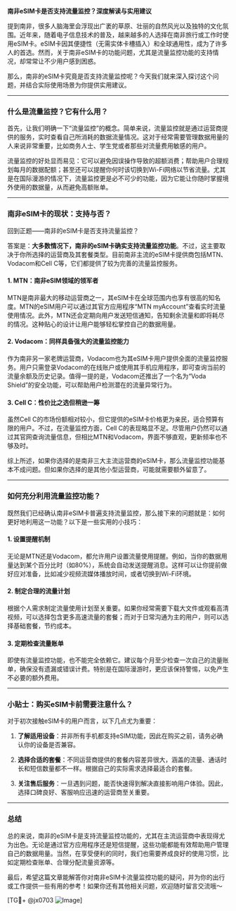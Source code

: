 **南非eSIM卡是否支持流量监控？深度解读与实用建议**

提到南非，很多人脑海里会浮现出广袤的草原、壮丽的自然风光以及独特的文化氛围。近年来，随着电子信息技术的普及，越来越多的人选择在南非旅行或工作时使用eSIM卡。eSIM卡因其便捷性（无需实体卡槽插入）和全球通用性，成为了许多人的首选。然而，关于南非eSIM卡的功能问题，尤其是流量监控功能的支持情况，却常常让不少用户感到困惑。

那么，南非的eSIM卡究竟是否支持流量监控呢？今天我们就来深入探讨这个问题，并结合实际使用场景为你提供实用建议。

---

### **什么是流量监控？它有什么用？**

首先，让我们明确一下“流量监控”的概念。简单来说，流量监控就是通过运营商提供的服务，实时查看自己所消耗的数据流量情况。这对于经常需要管理数据用量的人来说非常重要，比如商务人士、学生党或者那些对流量费用敏感的用户。

流量监控的好处显而易见：它可以避免因误操作导致的超额消费；帮助用户合理规划每月的数据配额；甚至还可以提醒你何时该切换到Wi-Fi网络以节省流量。尤其是在国际漫游的情况下，流量监控更是必不可少的功能，因为它能让你随时掌握境外使用的数据量，从而避免高额账单。

---

### **南非eSIM卡的现状：支持与否？**

回到正题——南非的eSIM卡是否支持流量监控？

答案是：**大多数情况下，南非的eSIM卡确实支持流量监控功能**。不过，这主要取决于你所选择的运营商及其套餐类型。目前南非主流的eSIM卡提供商包括MTN、Vodacom和Cell C等，它们都提供了较为完善的流量监控服务。

#### **1. MTN：南非eSIM领域的领军者**
MTN是南非最大的移动运营商之一，其eSIM卡在全球范围内也享有很高的知名度。MTN的eSIM用户可以通过其官方应用程序“MTN myAccount”查看实时流量使用情况。此外，MTN还会定期向用户发送短信通知，告知剩余流量和即将耗尽的情况。这种贴心的设计让用户能够轻松掌控自己的数据用量。

#### **2. Vodacom：同样具备强大的流量监控能力**
作为南非另一家老牌运营商，Vodacom也为其eSIM卡用户提供全面的流量监控服务。用户只需登录Vodacom的在线账户或使用其手机应用程序，即可查询当前的流量余额及历史记录。值得一提的是，Vodacom还推出了一个名为“Voda Shield”的安全功能，可以帮助用户检测潜在的流量异常行为。

#### **3. Cell C：性价比之选但稍逊一筹**
虽然Cell C的市场份额相对较小，但它提供的eSIM卡价格更为亲民，适合预算有限的用户。不过，在流量监控方面，Cell C的表现略显不足。尽管用户仍然可以通过其官网查询流量信息，但相比MTN和Vodacom，界面不够直观，更新频率也不够及时。

综上所述，如果你选择的是南非三大主流运营商的eSIM卡，那么流量监控功能基本不成问题。但如果你选择的是其他小型运营商，可能就需要额外留意了。

---

### **如何充分利用流量监控功能？**

既然我们已经确认南非eSIM卡普遍支持流量监控，那么接下来的问题就是：如何更好地利用这一功能？以下是一些实用的小技巧：

#### **1. 设置提醒机制**
无论是MTN还是Vodacom，都允许用户设置流量使用提醒。例如，当你的数据用量达到某个百分比时（如80%），系统会自动发送提醒消息。这样可以让你提前做好应对准备，比如减少视频流媒体播放时间，或者切换到Wi-Fi环境。

#### **2. 制定合理的流量计划**
根据个人需求制定流量使用计划至关重要。如果你经常需要下载大文件或观看高清视频，可以选择包含更多高速流量的套餐；而对于日常沟通为主的用户，则可以选择基础套餐，节约成本。

#### **3. 定期检查流量账单**
即使有流量监控功能，也不能完全依赖它。建议每个月至少检查一次自己的流量账单，确保没有遗漏或错误计费。特别是在国际漫游时，更应该保持警惕，以免产生不必要的额外费用。

---

### **小贴士：购买eSIM卡前需要注意什么？**

对于初次接触eSIM卡的用户而言，以下几点尤为重要：

1. **了解适用设备**：并非所有手机都支持eSIM功能，因此在购买之前，请务必确认你的设备是否兼容。
   
2. **选择合适的套餐**：不同运营商提供的套餐内容差异很大，涵盖的流量、通话时长和短信数量都不一样。根据自己的实际需求选择最适合的套餐。

3. **关注售后服务**：一旦遇到问题，能否快速得到解决直接影响用户体验。因此，选择口碑良好、客服响应迅速的运营商至关重要。

---

### **总结**

总的来说，南非的eSIM卡是支持流量监控功能的，尤其在主流运营商中表现得尤为出色。无论是通过官方应用程序还是短信提醒，这些功能都能有效帮助用户管理自己的数据用量。当然，在享受便利的同时，我们也需要养成良好的使用习惯，比如定期检查账单、合理分配流量资源等。

最后，希望这篇文章能解答你对南非eSIM卡流量监控功能的疑问，并为你的出行或工作提供一些有用的参考！如果你还有其他相关问题，欢迎随时留言交流哦～

[TG💪+ @jx0703 ![Image](https://github.com/user-attachments/assets/dbca1d08-cadb-493c-b0ec-ad6f7a83f270)]